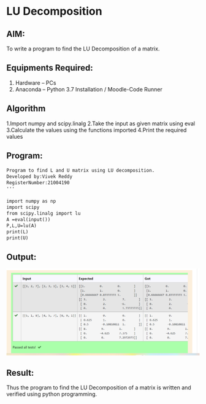 # LU Decomposition 

## AIM:
To write a program to find the LU Decomposition of a matrix.

## Equipments Required:
1. Hardware – PCs
2. Anaconda – Python 3.7 Installation / Moodle-Code Runner

## Algorithm
1.Import numpy and scipy.linalg 
2.Take the input as given matrix using eval 
3.Calculate the values using the functions imported
4.Print the required values 

## Program:
```
Program to find L and U matrix using LU decomposition.
Developed by:Vivek Reddy 
RegisterNumber:21004190 
'''

import numpy as np
import scipy
from scipy.linalg import lu
A =eval(input())
P,L,U=lu(A)
print(L)
print(U)
```

## Output:
![githublogo](LU.png)


## Result:
Thus the program to find the LU Decomposition of a matrix is written and verified using python programming.

